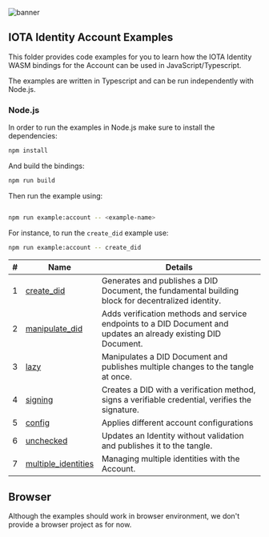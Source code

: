 ![banner](./../../../.meta/identity_banner.png)


## IOTA Identity Account Examples

This folder provides code examples for you to learn how the IOTA Identity WASM bindings for the Account can be used in JavaScript/Typescript.

The examples are written in Typescript and can be run independently with Node.js.

### Node.js

In order to run the examples in Node.js make sure to install the dependencies:

```bash
npm install
```


And build the bindings:

```bash
npm run build
```

Then run the example using:

```bash

npm run example:account -- <example-name>
```

For instance, to run the `create_did` example use:

```bash
npm run example:account -- create_did
```

| # | Name | Details |
| -------- | -------- | -------- |
| 1 |[create_did](src/create_did.ts)|Generates and publishes a DID Document, the fundamental building block for decentralized identity.|
|2| [manipulate_did](src/manipulate_did.ts)|  Adds verification methods and service endpoints to a DID Document and updates an already existing DID Document.|
|3| [lazy](src/lazy.ts)| Manipulates a DID Document and publishes multiple changes to the tangle at once.|
|4| [signing](src/signing.ts) | Creates a DID with a verification method, signs a verifiable credential, verifies the signature.|
|5| [config](src/config.ts) | Applies different account configurations|
|6| [unchecked](src/unchecked.ts) | Updates an Identity without validation and publishes it to the tangle.|
|7| [multiple_identities](src/multiple_identities.ts) | Managing multiple identities with the Account.|
## Browser

Although the examples should work in browser environment, we don't provide a browser project as for now.
